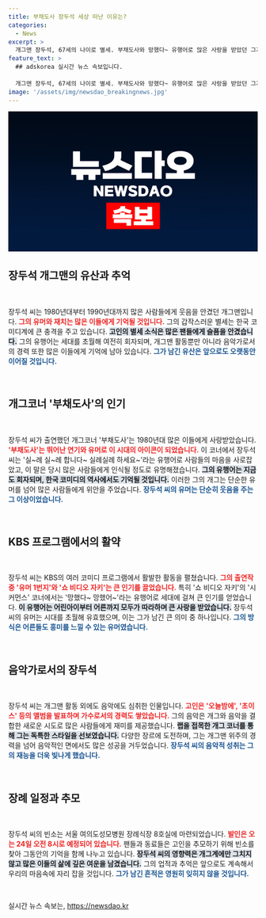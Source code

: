 ```yaml
---
title: 부채도사 장두석 세상 떠난 이유는?
categories:
  - News
excerpt: >
  개그맨 장두석, 67세의 나이로 별세. 부채도사와 망했다~ 유행어로 많은 사랑을 받았던 그가 남긴 유산은 세대를 아우르는 웃음. 발인은 24일.
feature_text: >
  ## adskorea 실시간 뉴스 속보입니다.

  개그맨 장두석, 67세의 나이로 별세. 부채도사와 망했다~ 유행어로 많은 사랑을 받았던 그가 남긴 유산은 세대를 아우르는 웃음. 발인은 24일.
image: '/assets/img/newsdao_breakingnews.jpg'
---
```


<p><img src="/assets/img/newsdao_breakingnews.jpg" alt="adskorea 속보" /></p>

<h2 data-ke-size="size26">장두석 개그맨의 유산과 추억</h2>

<p data-ke-size="size16">&nbsp;</p>

<p>장두석 씨는 1980년대부터 1990년대까지 많은 사람들에게 웃음을 안겼던 개그맨입니다. <b><span style="color: #ee2323;">그의 유머와 재치는 많은 이들에게 기억될 것입니다.</span></b> 그의 갑작스러운 별세는 한국 코미디계에 큰 충격을 주고 있습니다. <b><span style="background-color: #21538527;">고인의 별세 소식은 많은 팬들에게 슬픔을 안겼습니다.</span></b> 그의 유행어는 세대를 초월해 여전히 회자되며, 개그맨 활동뿐만 아니라 음악가로서의 경력 또한 많은 이들에게 기억에 남아 있습니다. <b><span style="color: #1a5490;">그가 남긴 유산은 앞으로도 오랫동안 이어질 것입니다.</span></b></p>

<p data-ke-size="size16">&nbsp;</p>

<h2 data-ke-size="size26">개그코너 '부채도사'의 인기</h2>

<p data-ke-size="size16">&nbsp;</p>

<p>장두석 씨가 출연했던 개그코너 '부채도사'는 1980년대 많은 이들에게 사랑받았습니다. <b><span style="color: #ee2323;">'부채도사'는 뛰어난 연기와 유머로 이 시대의 아이콘이 되었습니다.</span></b> 이 코너에서 장두석 씨는 '실~례 실~례 합니다~ 실례실례 하세요~'라는 유행어로 사람들의 마음을 사로잡았고, 이 말은 당시 많은 사람들에게 인식될 정도로 유명해졌습니다. <b><span style="background-color: #21538527;">그의 유행어는 지금도 회자되며, 한국 코미디의 역사에서도 기억될 것입니다.</span></b> 이러한 그의 개그는 단순한 유머를 넘어 많은 사람들에게 위안을 주었습니다. <b><span style="color: #1a5490;">장두석 씨의 유머는 단순히 웃음을 주는 그 이상이었습니다.</span></b></p>

<p data-ke-size="size16">&nbsp;</p>

<h2 data-ke-size="size26">KBS 프로그램에서의 활약</h2>

<p data-ke-size="size16">&nbsp;</p>

<p>장두석 씨는 KBS의 여러 코미디 프로그램에서 활발한 활동을 펼쳤습니다. <b><span style="color: #ee2323;">그의 출연작 중 '유머 1번지'와 '쇼 비디오 자키'는 큰 인기를 끌었습니다.</span></b> 특히 '쇼 비디오 자키'의 '시커먼스' 코너에서는 '망했다~ 망했어~'라는 유행어로 세대에 걸쳐 큰 인기를 얻었습니다. <b><span style="background-color: #21538527;">이 유행어는 어린아이부터 어른까지 모두가 따라하며 큰 사랑을 받았습니다.</span></b> 장두석 씨의 유머는 시대를 초월해 유효했으며, 이는 그가 남긴 큰 의미 중 하나입니다. <b><span style="color: #1a5490;">그의 방식은 어른들도 흥미를 느낄 수 있는 유머였습니다.</span></b></p>

<p data-ke-size="size16">&nbsp;</p>

<h2 data-ke-size="size26">음악가로서의 장두석</h2>

<p data-ke-size="size16">&nbsp;</p>

<p>장두석 씨는 개그맨 활동 외에도 음악에도 심취한 인물입니다. <b><span style="color: #ee2323;">고인은 '오늘밤에', '초이스' 등의 앨범을 발표하며 가수로서의 경력도 쌓았습니다.</span></b> 그의 음악은 개그와 음악을 결합한 새로운 시도로 많은 사람들에게 재미를 제공했습니다. <b><span style="background-color: #21538527;">랩을 접목한 개그 코너를 통해 그는 독특한 스타일을 선보였습니다.</span></b> 다양한 장르에 도전하며, 그는 개그맨 위주의 경력을 넘어 음악적인 면에서도 많은 성공을 거두었습니다. <b><span style="color: #1a5490;">장두석 씨의 음악적 성취는 그의 재능을 더욱 빛나게 했습니다.</span></b></p>

<p data-ke-size="size16">&nbsp;</p>

<h2 data-ke-size="size26">장례 일정과 추모</h2>

<p data-ke-size="size16">&nbsp;</p>

<p>장두석 씨의 빈소는 서울 여의도성모병원 장례식장 8호실에 마련되었습니다. <b><span style="color: #ee2323;">발인은 오는 24일 오전 8시로 예정되어 있습니다.</span></b> 팬들과 동료들은 고인을 추모하기 위해 빈소를 찾아 그동안의 기억을 함께 나누고 있습니다. <b><span style="background-color: #21538527;">장두석 씨의 영향력은 개그계에만 그치지 않고 많은 이들의 삶에 깊은 여운을 남겼습니다.</span></b> 그의 업적과 추억은 앞으로도 계속해서 우리의 마음속에 자리 잡을 것입니다. <b><span style="color: #1a5490;">그가 남긴 흔적은 영원히 잊히지 않을 것입니다.</span></b></p>

<p data-ke-size="size16">&nbsp;</p>
실시간 뉴스 속보는, <a href="https://newsdao.kr" rel="dofollow">https://newsdao.kr</a>


